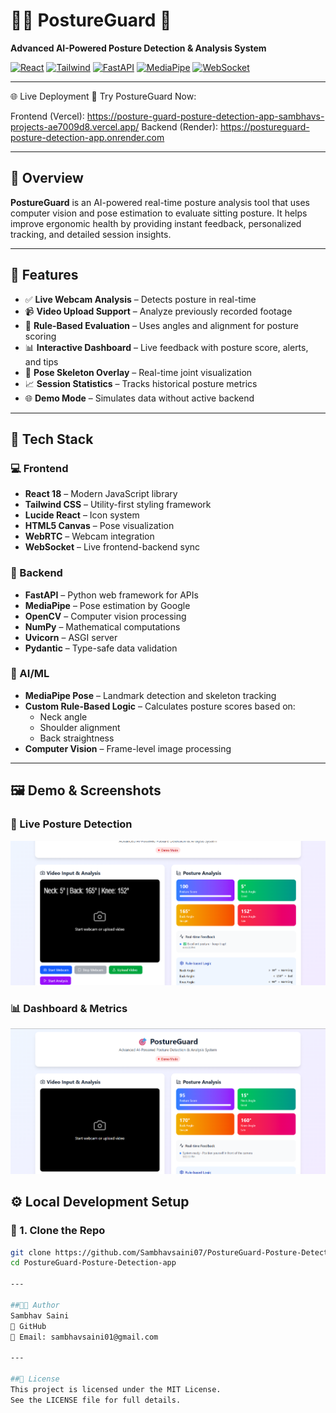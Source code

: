 # 🧍‍♂️ PostureGuard 🎯  
**Advanced AI-Powered Posture Detection & Analysis System**

[![React](https://img.shields.io/badge/Frontend-React-61DAFB?logo=react)](https://reactjs.org/)
[![Tailwind](https://img.shields.io/badge/Styling-TailwindCSS-38B2AC?logo=tailwind-css)](https://tailwindcss.com/)
[![FastAPI](https://img.shields.io/badge/Backend-FastAPI-009688?logo=fastapi)](https://fastapi.tiangolo.com/)
[![MediaPipe](https://img.shields.io/badge/AI-MediaPipe-orange?logo=google)](https://google.github.io/mediapipe/)
[![WebSocket](https://img.shields.io/badge/Realtime-WebSocket-blue)](https://developer.mozilla.org/en-US/docs/Web/API/WebSockets_API)

---

🌐 Live Deployment
🚀 Try PostureGuard Now:

Frontend (Vercel): https://posture-guard-posture-detection-app-sambhavs-projects-ae7009d8.vercel.app/
Backend (Render): https://postureguard-posture-detection-app.onrender.com

---

## 📖 Overview

**PostureGuard** is an AI-powered real-time posture analysis tool that uses computer vision and pose estimation to evaluate sitting posture. It helps improve ergonomic health by providing instant feedback, personalized tracking, and detailed session insights.

---

## 🚀 Features

- ✅ **Live Webcam Analysis** – Detects posture in real-time  
- 📹 **Video Upload Support** – Analyze previously recorded footage  
- 📐 **Rule-Based Evaluation** – Uses angles and alignment for posture scoring  
- 📊 **Interactive Dashboard** – Live feedback with posture score, alerts, and tips  
- 🧍 **Pose Skeleton Overlay** – Real-time joint visualization  
- 📈 **Session Statistics** – Tracks historical posture metrics  
- 🌐 **Demo Mode** – Simulates data without active backend

---

## 🧰 Tech Stack

### 💻 Frontend

- **React 18** – Modern JavaScript library
- **Tailwind CSS** – Utility-first styling framework
- **Lucide React** – Icon system
- **HTML5 Canvas** – Pose visualization
- **WebRTC** – Webcam integration
- **WebSocket** – Live frontend-backend sync

### 🔧 Backend

- **FastAPI** – Python web framework for APIs
- **MediaPipe** – Pose estimation by Google
- **OpenCV** – Computer vision processing
- **NumPy** – Mathematical computations
- **Uvicorn** – ASGI server
- **Pydantic** – Type-safe data validation

### 🤖 AI/ML

- **MediaPipe Pose** – Landmark detection and skeleton tracking
- **Custom Rule-Based Logic** – Calculates posture scores based on:
  - Neck angle
  - Shoulder alignment
  - Back straightness
- **Computer Vision** – Frame-level image processing

---

## 🖼️ Demo & Screenshots

### 📸 Live Posture Detection
![Live Detection Screenshot](screenshot/Screenshot%202025-07-11%20185629.png)

### 📊 Dashboard & Metrics
![Dashboard Screenshot](screenshot/Screenshot%202025-07-11%20185151.png)

## ⚙️ Local Development Setup

### 🔹 1. Clone the Repo

```bash
git clone https://github.com/Sambhavsaini07/PostureGuard-Posture-Detection-app.git
cd PostureGuard-Posture-Detection-app

---

##🧑‍💻 Author
Sambhav Saini
🔗 GitHub
📧 Email: sambhavsaini01@gmail.com 

---

##📄 License
This project is licensed under the MIT License.
See the LICENSE file for full details.
